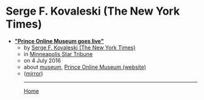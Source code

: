 # Serge F. Kovaleski (The New York Times)

 - [**"Prince Online Museum goes live"**](https://www.startribune.com/prince-online-museum-goes-live/385492131/)<ul><li>by [Serge F. Kovaleski (The New York Times)](../../../authors/the-new-york-times/serge-f-kovaleski/index.md)</li><li>in [Minneapolis Star Tribune](https://www.startribune.com/)</li><li>on 4 July 2016</li><li>about [museum](../../../topics/museum/index.md), [Prince Online Museum (website)](../../../topics/website/prince-online-museum/index.md)</li><li>([mirror](https://web.archive.org/web/*/https://www.startribune.com/prince-online-museum-goes-live/385492131/))</li><ul>

----

[Home](../index.md)
